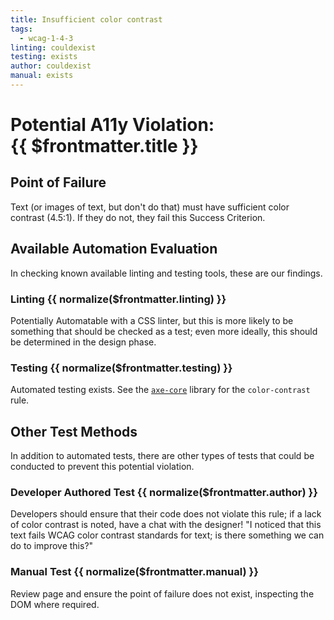```yaml
---
title: Insufficient color contrast
tags: 
  - wcag-1-4-3
linting: couldexist
testing: exists
author: couldexist
manual: exists
---
```


<script setup>
  const normalize = (value) => {
    const v = (value || '').toLowerCase()
    if (v === 'exists') return 'Exists'
    if (v === 'couldexist') return 'Could Exist'
    if (v === 'cannotexist') return 'Cannot Exist'
    if (v === 'shouldexist') return 'Should Exist'
    if (v === 'mustexist') return 'Must Exist'
    return '—'
  }
</script>

# Potential A11y Violation:<br/>{{ $frontmatter.title }}

## Point of Failure

Text (or images of text, but don't do that) must have sufficient color contrast (4.5:1). If they do not, they fail this Success Criterion.

## Available Automation Evaluation

In checking known available linting and testing tools, these are our findings.

### Linting <Badge type="info">{{ normalize($frontmatter.linting) }}</Badge>

Potentially Automatable with a CSS linter, but this is more likely to be something that should be checked as a test; even more ideally, this should be determined in the design phase.

### Testing <Badge type="info">{{ normalize($frontmatter.testing) }}</Badge>

Automated testing exists. See the [`axe-core`](https://github.com/dequelabs/axe-core) library for the `color-contrast` rule.

## Other Test Methods

In addition to automated tests, there are other types of tests that could be conducted to prevent this potential violation.

### Developer Authored Test <Badge type="info">{{ normalize($frontmatter.author) }}</Badge>

Developers should ensure that their code does not violate this rule; if a lack of color contrast is noted, have a chat with the designer! "I noticed that this text fails WCAG color contrast standards for text; is there something we can do to improve this?"

### Manual Test <Badge type="info">{{ normalize($frontmatter.manual) }}</Badge>

Review page and ensure the point of failure does not exist, inspecting the DOM where required.


<TagLinks />
